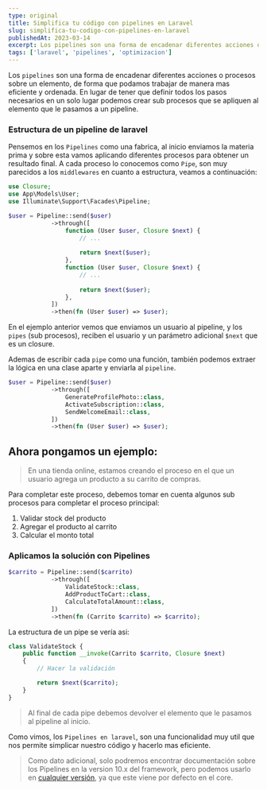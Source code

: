 ```yaml
---
type: original
title: Simplifica tu código con pipelines en Laravel
slug: simplifica-tu-codigo-con-pipelines-en-laravel
publishedAt: 2023-03-14
excerpt: Los pipelines son una forma de encadenar diferentes acciones o procesos sobre un elemento, de forma que podamos trabajar de manera mas eficiente y ordenada
tags: ['laravel', 'pipelines', 'optimizacion']
---
```


Los `pipelines` son una forma de encadenar diferentes acciones o procesos sobre un elemento, de forma que podamos trabajar de manera mas eficiente y ordenada. En lugar de tener que definir todos los pasos necesarios en un solo lugar podemos crear sub procesos que se apliquen al elemento que le pasamos a un pipeline.

### Estructura de un pipeline de laravel
Pensemos en los `Pipelines` como una fabrica, al inicio enviamos la materia prima y sobre esta vamos aplicando diferentes procesos para obtener un resultado final. A cada proceso lo conocemos como `Pipe`, son muy parecidos a los `middlewares` en cuanto a estructura, veamos a continuación:

```php
use Closure;
use App\Models\User;
use Illuminate\Support\Facades\Pipeline;

$user = Pipeline::send($user)
            ->through([
                function (User $user, Closure $next) {
                    // ...
 
                    return $next($user);
                },
                function (User $user, Closure $next) {
                    // ...
 
                    return $next($user);
                },
            ])
            ->then(fn (User $user) => $user);
```

En el ejemplo anterior vemos que enviamos un usuario al pipeline, y los `pipes` (sub procesos), reciben el usuario y un parámetro adicional `$next` que es un closure.

Ademas de escribir cada `pipe` como una función, también podemos extraer la lógica en una clase aparte y enviarla al `pipeline`.

```php
$user = Pipeline::send($user)
            ->through([
                GenerateProfilePhoto::class,
                ActivateSubscription::class,
                SendWelcomeEmail::class,
            ])
            ->then(fn (User $user) => $user);
```


## Ahora pongamos un ejemplo:

> En una tienda online, estamos creando el proceso en el que un usuario agrega un producto a su carrito de compras.

Para completar este proceso, debemos tomar en cuenta algunos sub procesos para completar el proceso principal:

1. Validar stock del producto
2. Agregar el producto al carrito
3. Calcular el monto total

### Aplicamos la solución con Pipelines

```php
$carrito = Pipeline::send($carrito)
            ->through([
                ValidateStock::class,
                AddProductToCart::class,
                CalculateTotalAmount::class,
            ])
            ->then(fn (Carrito $carrito) => $carrito);
```

La estructura de un pipe se vería asi:

```php
class ValidateStock {
    public function __invoke(Carrito $carrito, Closure $next)
    {
        // Hacer la validación

        return $next($carrito);
    }
}
```

> Al final de cada pipe debemos devolver el elemento que le pasamos al pipeline al inicio.

Como vimos, los `Pipelines en laravel`, son una funcionalidad muy util que nos permite simplicar nuestro código y hacerlo mas eficiente.

> Como dato adicional, solo podremos encontrar documentación sobre los Pipelines en la version 10.x del framework, pero podemos usarlo en <a href="https://packagist.org/packages/illuminate/pipeline" target="_blank">cualquier versión</a>, ya que este viene por defecto en el core.